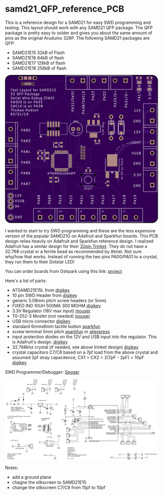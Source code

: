 # samd21_QFP_reference_PCB

This is a reference design for a SAMD21 for easy SWD programming and testing.  This layout should work with any SAMD21 QFP package. The QFP package is pretty easy to solder and gives you about the same amount of pins as the original Aruduino 328P. The following SAMD21 packages are QFP:
- SAMD21E15 32kB of Flash
- SAMD21E16 64kB of flash
- SAMD21E17 128kB of flash
- SAMD21E18 256kB of flash

![](https://github.com/hydronics2/samd21_QFP_reference_PCB/blob/master/PCB_top.png)

I wanted to start to try SWD programming and these are the less expensive version of the popular SAMD21G on Adafruit and Sparkfun boards.
This PCB design relies heavily on Adafruit and Sparkfun reference design. I realized Adafruit has a similar design for their [32pin Trinket](https://learn.adafruit.com/assets/45723). They do not have a 32.768 crystal or a ferrite bead as recommended by Atmel. Not sure why/how that works. Instead of running the two pins PA00/PA01 to a crystal, they run them to their Dotstar LED!

You can order boards from Oshpark using this link: [project](https://oshpark.com/shared_projects/EjZP7lWQ)

Here's a list of parts:


- ATSAMD21E15L from [digikey](https://www.digikey.com/product-detail/en/microchip-technology/ATSAMD21E15L-AFT/1611-ATSAMD21E15L-AFTCT-ND/6832779)
- 10 pin SWD Header from [digikey](https://www.digikey.com/product-detail/en/microchip-technology/ATSAMD21E15L-AFT/1611-ATSAMD21E15L-AFTCT-ND/6832779)
- generic 5.08mm pitch screw headers (or 5mm)
- 	FIXED IND 10UH 500MA 300 MOHM [digikey](https://www.digikey.com/product-detail/en/tdk-corporation/MLZ2012N100LT000/445-6762-1-ND/2523583)
- 3.3V Regulator (18V max input) [mouser](https://www.mouser.com/ProductDetail/511-LDL1117S50R)
- T0-252-3 Mosfet (not needed) [mouser](https://www.mouser.com/ProductDetail/ON-Semiconductor-Fairchild/FDD8780?qs=%2fha2pyFadugI30EyIBTPkO8PumBRFL59Ls98N48NSzc%3d)
- USB micro connector [digikey](https://www.digikey.com/product-detail/en/amphenol-icc-fci/10118194-0001LF/609-4618-1-ND/2785382)
- standard 6mmx6mm tactile button [sparkfun](https://www.sparkfun.com/products/97)
- screw terminal 5mm pitch [sparkfun](https://www.sparkfun.com/products/8432) or [aliexpress](https://www.aliexpress.com/wholesale?catId=0&initiative_id=SB_20190221221755&SearchText=pcb+screw+terminal)
- input protection diodes on the 12V and USB input into the regulator. This is Adafruit's design. [digikey](https://www.digikey.com/product-detail/en/diodes-incorporated/B130-13-F/B130-FDICT-ND/815318)
- 32.768khz crystal (if needed, see above trinket design) [digikey](https://www.digikey.com/product-detail/en/epson/FC-135-32.7680KA-AG3/SER4086DKR-ND/6132726)
- crystal capacitors C7/C8 based on a 7pf load from the above crystal and assumed 2pf stray capacitence, CX1 = CX2 = 2(7pF - 2pF) = 10pF [digikey](https://www.digikey.com/product-detail/en/wurth-electronics-inc/885012006051/732-7793-1-ND/5454420)


SWD Programmer/Debugger: [Segger](https://www.digikey.com/product-detail/en/segger-microcontroller-systems/8.08.91-J-LINK-EDU-MINI/899-1061-ND/7387472)

![schematic](https://github.com/hydronics2/samd21_QFP_reference_PCB/blob/master/schematic.JPG)

Notes:
- add a ground plane
- chagne the silkscreen to SAMD21E15
- change the silkscreen C7/C8 from 15pf to 10pf
